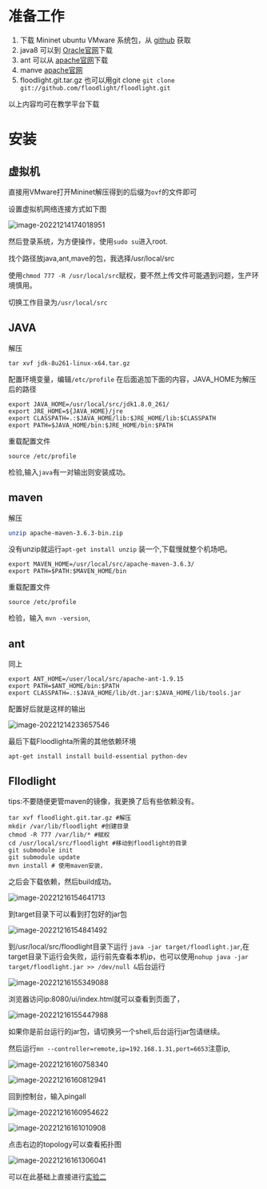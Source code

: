 # 准备工作

1. 下载 Mininet ubuntu VMware 系统包，从 [github](https://github.com/mininet/mininet/releases) 获取
2. java8 可以到 [Oracle官网](https://www.oracle.com/java/technologies/javase/javase-jdk8-downloads.html )下载
3. ant 可以从 [apache官网](http://ant.apache.org/bindownload.c)下载
4. manve [apache官网](https://maven.apache.org/download.cgi)
5. floodlight.git.tar.gz 也可以用git clone `git clone git://github.com/floodlight/floodlight.git`

以上内容均可在教学平台下载

# 安装

## 虚拟机

直接用VMware打开Mininet解压得到的后缀为`ovf`的文件即可

设置虚拟机网络连接方式如下图

![image-20221214174018951](./assets/image-20221214174018951.png)

然后登录系统，为方便操作，使用`sudo su`进入root.

找个路径放java,ant,mave的包，我选择/usr/local/src

使用`chmod 777 -R /usr/local/src`赋权，要不然上传文件可能遇到问题，生产环境慎用。

切换工作目录为`/usr/local/src`

## JAVA

解压

```shell
tar xvf jdk-8u261-linux-x64.tar.gz
```

配置环境变量，编辑`/etc/profile` 在后面追加下面的内容，JAVA_HOME为解压后的路径

```shell
export JAVA_HOME=/usr/local/src/jdk1.8.0_261/
export JRE_HOME=${JAVA_HOME}/jre
export CLASSPATH=.:$JAVA_HOME/lib:$JRE_HOME/lib:$CLASSPATH
export PATH=$JAVA_HOME/bin:$JRE_HOME/bin:$PATH
```

重载配置文件

```shell
source /etc/profile
```

检验,输入`java`有一对输出则安装成功。

## maven

解压

```sh
unzip apache-maven-3.6.3-bin.zip
```

没有unzip就运行`apt-get install unzip` 装一个,下载慢就整个机场吧。



```
export MAVEN_HOME=/usr/local/src/apache-maven-3.6.3/
export PATH=$PATH:$MAVEN_HOME/bin
```

重载配置文件

```shell，
source /etc/profile
```

检验，输入 `mvn -version`,

## ant

同上

```shell
export ANT_HOME=/user/local/src/apache-ant-1.9.15
export PATH=$ANT_HOME/bin:$PATH
export CLASSPATH=.:$JAVA_HOME/lib/dt.jar:$JAVA_HOME/lib/tools.jar
```

配置好后就是这样的输出

![image-20221214233657546](./assets/image-20221214233657546.png)

最后下载Floodlighta所需的其他依赖环境

```shell
apt-get install install build-essential python-dev
```

## Fllodlight

tips:不要随便更管maven的镜像，我更换了后有些依赖没有。

```shell
tar xvf floodlight.git.tar.gz #解压
mkdir /var/lib/floodlight #创建目录
chmod -R 777 /var/lib/* #赋权
cd /usr/local/src/floodlight #移动到floodlight的目录
git submodule init
git submodule update
mvn install # 使用maven安装，
```

之后会下载依赖，然后build成功。

![image-20221216154641713](./assets/image-20221216154641713.png)

到target目录下可以看到打包好的jar包

![image-20221216154841492](./assets/image-20221216154841492.png)

到/usr/local/src/floodlight目录下运行 `java -jar target/floodlight.jar`,在target目录下运行会失败，运行前先查看本机ip，也可以使用`nohup java -jar target/floodlight.jar >> /dev/null &`后台运行

![image-20221216155349088](./assets/image-20221216155349088.png)

浏览器访问ip:8080/ui/index.html就可以查看到页面了，

![image-20221216155447988](./assets/image-20221216155447988.png)

如果你是前台运行的jar包，请切换另一个shell,后台运行jar包请继续。

然后运行`mn --controller=remote,ip=192.168.1.31,port=6653`注意ip,

![image-20221216160758340](./assets/image-20221216160758340.png)

![image-20221216160812941](./assets/image-20221216160812941.png)

回到控制台，输入pingall

![image-20221216160954622](./assets/image-20221216160954622.png)

![image-20221216161010908](./assets/image-20221216161010908.png)

点击右边的topology可以查看拓扑图

![image-20221216161306041](./assets/image-20221216161306041.png)

可以在此基础上直接进行[实验二](../实验二/index.md) 
